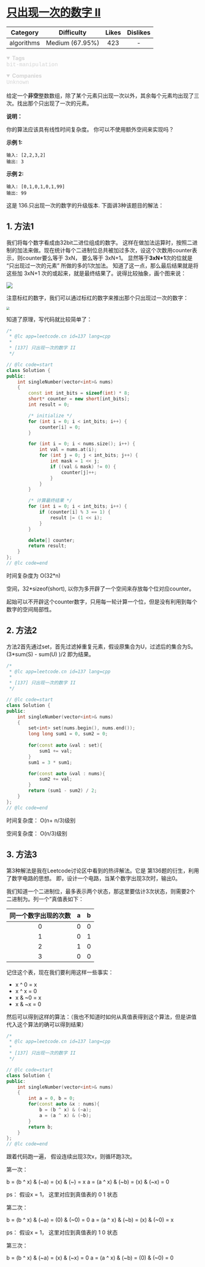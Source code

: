 # [只出现一次的数字 II](https://leetcode-cn.com/problems/single-number-ii/description/)

|  Category  |   Difficulty    | Likes | Dislikes |
| :--------: | :-------------: | :---: | :------: |
| algorithms | Medium (67.95%) |  423  |    -     |

<details open="" style="color: rgb(212, 212, 212); font-family: -apple-system, BlinkMacSystemFont, &quot;Segoe WPC&quot;, &quot;Segoe UI&quot;, system-ui, Ubuntu, &quot;Droid Sans&quot;, sans-serif, &quot;Microsoft Yahei UI&quot;; font-size: 14px; font-style: normal; font-variant-ligatures: normal; font-variant-caps: normal; font-weight: 400; letter-spacing: normal; orphans: 2; text-align: start; text-indent: 0px; text-transform: none; white-space: normal; widows: 2; word-spacing: 0px; -webkit-text-stroke-width: 0px; text-decoration-style: initial; text-decoration-color: initial;"><summary><strong>Tags</strong></summary><p style="margin-top: 0px; margin-bottom: 0.7em;"><a href="https://leetcode.com/tag/bit-manipulation" title="https://leetcode.com/tag/bit-manipulation" style="color: var(--vscode-textLink-foreground); text-decoration: none;"><code style="color: var(--vscode-textPreformat-foreground); font-family: var(--vscode-editor-font-family, &quot;SF Mono&quot;, Monaco, Menlo, Consolas, &quot;Ubuntu Mono&quot;, &quot;Liberation Mono&quot;, &quot;DejaVu Sans Mono&quot;, &quot;Courier New&quot;, monospace); font-size: 1em; line-height: 1.357em; white-space: pre-wrap;">bit-manipulation</code></a></p></details>

<details open="" style="color: rgb(212, 212, 212); font-family: -apple-system, BlinkMacSystemFont, &quot;Segoe WPC&quot;, &quot;Segoe UI&quot;, system-ui, Ubuntu, &quot;Droid Sans&quot;, sans-serif, &quot;Microsoft Yahei UI&quot;; font-size: 14px; font-style: normal; font-variant-ligatures: normal; font-variant-caps: normal; font-weight: 400; letter-spacing: normal; orphans: 2; text-align: start; text-indent: 0px; text-transform: none; white-space: normal; widows: 2; word-spacing: 0px; -webkit-text-stroke-width: 0px; text-decoration-style: initial; text-decoration-color: initial;"><summary><strong>Companies</strong></summary><p style="margin-top: 0px; margin-bottom: 0.7em;"><code style="color: var(--vscode-textPreformat-foreground); font-family: var(--vscode-editor-font-family, &quot;SF Mono&quot;, Monaco, Menlo, Consolas, &quot;Ubuntu Mono&quot;, &quot;Liberation Mono&quot;, &quot;DejaVu Sans Mono&quot;, &quot;Courier New&quot;, monospace); font-size: 1em; line-height: 1.357em; white-space: pre-wrap;">Unknown</code></p></details>

给定一个**非空**整数数组，除了某个元素只出现一次以外，其余每个元素均出现了三次。找出那个只出现了一次的元素。

**说明：**

你的算法应该具有线性时间复杂度。 你可以不使用额外空间来实现吗？

**示例 1:**

```
输入: [2,2,3,2]
输出: 3
```

**示例 2:**

```
输入: [0,1,0,1,0,1,99]
输出: 99
```

这是 136.只出现一次的数字的升级版本.  下面讲3种该题目的解法：

## 1. 方法1

我们将每个数字看成由32bit二进位组成的数字。 这样在做加法运算时，按照二进制的加法来做。现在统计每个二进制位总共被加过多次，设这个次数用counter表示，则counter要么等于 3xN， 要么等于 3xN+1。 显然等于**3xN+1**次的位就是 “只出现过一次的元素” 所做的多的1次加法。 知道了这一点，那么最后结果就是将这些加 3xN+1 次的或起来，就是最终结果了。说得比较抽象，画个图来说：

![](https://cdn.jsdelivr.net/gh/ravenxrz/PicBed/img/绘图文件-137.png)

注意标红的数字，我们可以通过标红的数字来推出那个只出现过一次的数字：

<img src="https://cdn.jsdelivr.net/gh/ravenxrz/PicBed/img/绘图文件-第 2 页.png" style="zoom:50%;" />

知道了原理，写代码就比较简单了：

```c++
/*
 * @lc app=leetcode.cn id=137 lang=cpp
 *
 * [137] 只出现一次的数字 II
 */

// @lc code=start
class Solution {
public:
    int singleNumber(vector<int>& nums)
    {
        const int int_bits = sizeof(int) * 8;
        short* counter = new short[int_bits];
        int result = 0;

        /* initialize */
        for (int i = 0; i < int_bits; i++) {
            counter[i] = 0;
        }

        for (int i = 0; i < nums.size(); i++) {
            int val = nums.at(i);
            for (int j = 0; j < int_bits; j++) {
                int mask = 1 << j;
                if ((val & mask) != 0) {
                    counter[j]++;
                }
            }
        }

        /* 计算最终结果 */
        for (int i = 0; i < int_bits; i++) {
            if (counter[i] % 3 == 1) {
                result |= (1 << i);
            }
        }

        delete[] counter;
        return result;
    }
};
// @lc code=end

```

时间复杂度为 O(32*n)

空间，32*sizeof(short), 以你为多开辟了一个空间来存放每个位对应counter。

起始可以不开辟这个counter数字，只用每一轮计算一个位，但是没有利用到每个数字的空间局部性。

## 2. 方法2

方法2首先通过set，首先过滤掉重复元素，假设原集合为U，过滤后的集合为S。(3*sum(S) - sum(U) )/2 即为结果。

```c++
/*
 * @lc app=leetcode.cn id=137 lang=cpp
 *
 * [137] 只出现一次的数字 II
 */

// @lc code=start
class Solution {
public:
    int singleNumber(vector<int>& nums)
    {
        set<int> set(nums.begin(), nums.end());
        long long sum1 = 0, sum2 = 0;
        
        for(const auto &val : set){
            sum1 += val;
        }
        sum1 = 3 * sum1;

        for(const auto &val : nums){
            sum2 += val;
        }
        return (sum1 - sum2) / 2;
    }
};
// @lc code=end

```

时间复杂度： O(n+ n/3)级别

空间复杂度： O(n/3)级别

## 3. 方法3

第3种解法是我在Leetcode讨论区中看到的热评解法。它是 第136题的衍生，利用了数字电路的思想。 即，设计一个电路，当某个数字出现3次时，输出0。

我们知道一个二进制位，最多表示两个状态，那这里要估计3次状态，则需要2个二进制为。列一个”真值表如下：



| 同一个数字出现的次数 |  a   |  b   |
| :------------------: | :--: | :--: |
|          0           |  0   |  0   |
|          1           |  0   |  1   |
|          2           |  1   |  0   |
|          3           |  0   |  0   |



记住这个表，现在我们要利用这样一些事实：

- x ^ 0 = x
- x ^ x = 0
- x & ~0 = x
- x & ~x = 0

然后可以得到这样的算法：（我也不知道时如何从真值表得到这个算法，但是讲值代入这个算法的确可以得到结果）

```c++
/*
 * @lc app=leetcode.cn id=137 lang=cpp
 *
 * [137] 只出现一次的数字 II
 */

// @lc code=start
class Solution {
public:
    int singleNumber(vector<int>& nums)
    {
        int a = 0, b = 0;
        for(const auto &x : nums){
            b = (b ^ x) & (~a);
            a = (a ^ x) & (~b);
        }
        return b;
    }
};
// @lc code=end

```

跟着代码跑一遍， 假设连续出现3次x，则循环跑3次。

第一次：

b = (b ^ x) & (~a) = (x) & (~) = x
a = (a ^ x) & (~b) = (x) & (~x) = 0

ps： 假设x = 1， 这里对应到真值表的 0 1 状态

第二次：

b = (b ^ x) & (~a) = (0) & (~0) = 0
a = (a ^ x) & (~b) = (x) & (~0) = x

ps： 假设x = 1， 这里对应到真值表的 1 0 状态

第三次：

b = (b ^ x) & (~a) = (x) & (~x) = 0
a = (a ^ x) & (~b) = (0) & (~0) = 0

